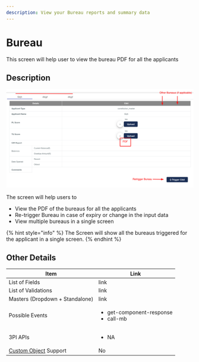 ```yaml
---
description: View your Bureau reports and summary data
---
```


# Bureau

This screen will help user to view the bureau PDF for all the applicants

## Description

![](<../../.gitbook/assets/image (107).png>)

The screen will help users to

* View the PDF of the bureaus for all the applicants
* Re-trigger Bureau in case of expiry or change in the input data
* View multiple bureaus in a single screen

{% hint style="info" %}
The Screen will show all the bureaus triggered for the applicant in a single screen.&#x20;
{% endhint %}



## **Other Details**

| **Item**                                                                                                   | **Link**                                                 |
| ---------------------------------------------------------------------------------------------------------- | -------------------------------------------------------- |
| List of Fields                                                                                             | link                                                     |
| List of Validations                                                                                        | link                                                     |
| Masters (Dropdown + Standalone)                                                                            | link                                                     |
| Possible Events                                                                                            | <ul><li>get-component-response</li><li>call-mb</li></ul> |
| 3PI APIs                                                                                                   | <ul><li>NA</li></ul>                                     |
| [Custom Object](../../for-admins/product-level/custom-objects.md#process-to-create-custom-objects) Support | No                                                       |
